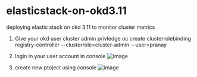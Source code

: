 # elasticstack-on-okd3.11
deploying elastic stack on okd 3.11 to monitor cluster metrics

1. Give your okd user cluster admin privledge
oc create clusterrolebinding registry-controller   --clusterrole=cluster-admin --user=pranay

2. login in your user account in console
![image](https://user-images.githubusercontent.com/95764498/190231534-bb8eea0a-a381-466e-8997-57d01f6b33aa.png)

3. create new ptoject using console
![image](https://user-images.githubusercontent.com/95764498/190231245-9f049ad5-e12b-4926-ab29-ddbbd5fe0b44.png)

